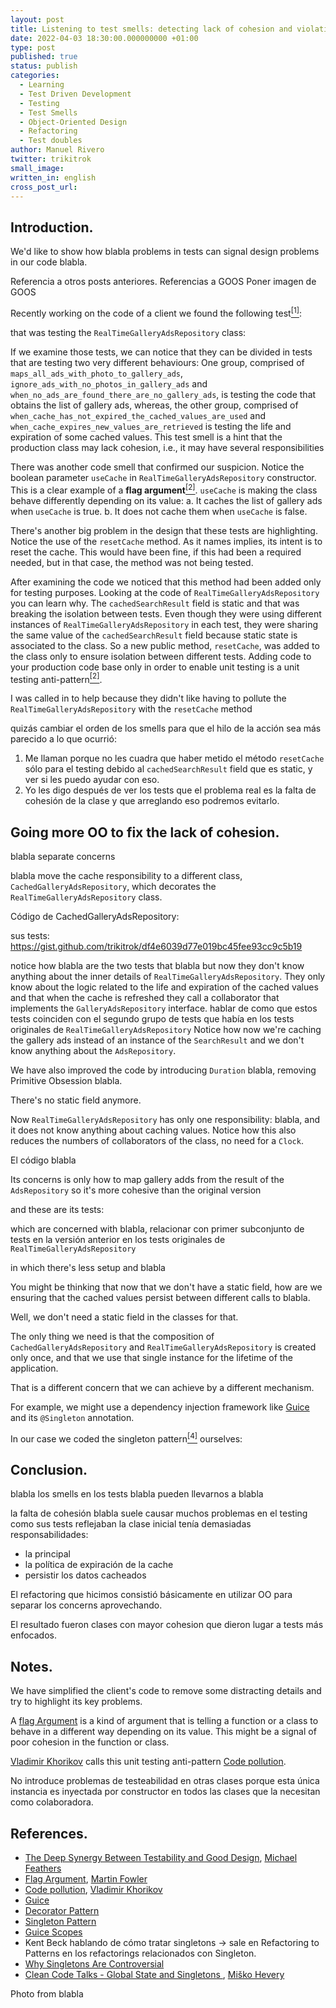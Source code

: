 ```yaml
---
layout: post
title: Listening to test smells: detecting lack of cohesion and violation of encapsulation
date: 2022-04-03 18:30:00.000000000 +01:00
type: post
published: true
status: publish
categories:
  - Learning
  - Test Driven Development
  - Testing
  - Test Smells
  - Object-Oriented Design
  - Refactoring
  - Test doubles
author: Manuel Rivero
twitter: trikitrok
small_image:
written_in: english
cross_post_url:
---
```


<h2>Introduction.</h2>

We'd like to show how blabla problems in tests can signal design problems in our code blabla.

Referencia a otros posts anteriores.
Referencias a GOOS
Poner imagen de GOOS

Recently working on the code of a client we found the following test<a href="#nota1"><sup>[1]</sup></a>:

<script src="https://gist.github.com/trikitrok/8e50ae685aa01d16703d88371bec232d.js"></script>

that was testing the `RealTimeGalleryAdsRepository` class:

<script src="https://gist.github.com/trikitrok/db615b7ddea29d5280db20ee4a5f55c3.js"></script>

If we examine those tests, we can notice that they can be divided in tests that
are testing two very different behaviours:
One group, comprised of `maps_all_ads_with_photo_to_gallery_ads`, `ignore_ads_with_no_photos_in_gallery_ads` and `when_no_ads_are_found_there_are_no_gallery_ads`,
is testing the code that obtains the list of gallery ads,
whereas, the other group, comprised of `when_cache_has_not_expired_the_cached_values_are_used` and `when_cache_expires_new_values_are_retrieved`
is testing the life and expiration of some cached values. This test smell is a hint that the production class may lack cohesion, i.e., it may have several responsibilities

There was another code smell that confirmed our suspicion. Notice the boolean parameter `useCache` in `RealTimeGalleryAdsRepository` constructor.
This is a clear example of a **flag argument**<a href="#nota2"><sup>[2]</sup></a>. `useCache` is making the class behave differently depending on its value:
a. It caches the list of gallery ads when `useCache` is true.
b. It does not cache them when `useCache` is false.


There's another big problem in the design that these tests are highlighting. Notice the use of the `resetCache` method.
As it names implies, its intent is to reset the cache. This would have been fine, if this had been a required needed,
but in that case, the method was not being tested.

After examining the code we noticed that this method had been added only for testing purposes.
Looking at the code of `RealTimeGalleryAdsRepository` you can learn why.
The `cachedSearchResult` field is static and that was breaking the isolation between tests.
Even though they were using different instances of `RealTimeGalleryAdsRepository` in each test,
they were sharing the same value of the `cachedSearchResult` field because static state is associated to the class.
So a new public method, `resetCache`, was added to the class only to ensure isolation between different tests.
Adding code to your production code base only in order to enable unit testing is a unit testing anti-pattern<a href="#nota2"><sup>[2]</sup></a>.

I was called in to help because they didn't like having to pollute the `RealTimeGalleryAdsRepository` with the `resetCache` method

quizás cambiar el orden de los smells para que el hilo de la acción sea más parecido a lo que ocurrió:
1. Me llaman porque no les cuadra que haber metido el método `resetCache` sólo para el testing debido al `cachedSearchResult` field que es static, y ver si les puedo ayudar con eso.
2. Yo les digo después de ver los tests que el problema real es la falta de cohesión de la clase y que arreglando eso podremos evitarlo.


<h2>Going more OO to fix the lack of cohesion.</h2>

blabla separate concerns

blabla move the cache responsibility to a different class, `CachedGalleryAdsRepository`, which decorates the `RealTimeGalleryAdsRepository` class.

Código de CachedGalleryAdsRepository:
<script src="https://gist.github.com/trikitrok/965181644c5aa7e7b51ae0944634611c.js"></script>

sus tests:
https://gist.github.com/trikitrok/df4e6039d77e019bc45fee93cc9c5b19

notice how blabla are the two tests that blabla but now they don't know anything about the inner details
of `RealTimeGalleryAdsRepository`. They only know about the logic related to the life and expiration of the cached values
and that when the cache is refreshed they call a collaborator that implements the `GalleryAdsRepository` interface.
hablar de como que estos tests coinciden con el segundo grupo de tests que había en los tests originales de `RealTimeGalleryAdsRepository`
Notice how now we're caching the gallery ads instead of an instance of the `SearchResult` and we don't know anything about the `AdsRepository`.

We have also improved the code by introducing `Duration` blabla, removing Primitive Obsession blabla.

There's no static field anymore.


Now `RealTimeGalleryAdsRepository` has only one responsibility: blabla, and it does not know anything about caching values.
Notice how this also reduces the numbers of collaborators of the class, no need for a `Clock`.

El código blabla
<script src="https://gist.github.com/trikitrok/fa4a85345fbc40e641fce5035669886a.js"></script>

Its concerns is only how to map gallery adds from the result of the `AdsRepository` so it's more cohesive than the original version

and these are its tests:

<script src="https://gist.github.com/trikitrok/35749a8b111aacb23f0d8cd290cc7e79.js"></script>

which are concerned with blabla,
relacionar con primer subconjunto de tests en la versión anterior en los tests originales de `RealTimeGalleryAdsRepository`

in which there's less setup and blabla

You might be thinking that now that we don't have a static field, how are we ensuring that the cached values persist between different calls to blabla.

Well, we don't need a static field in the classes for that.

The only thing we need is that the composition of `CachedGalleryAdsRepository` and `RealTimeGalleryAdsRepository` is created only once,
and that we use that single instance for the lifetime of the application.

That is a different concern that we can achieve by a different mechanism.

For example, we might use a dependency injection framework like [Guice](https://github.com/google/guice) and its `@Singleton` annotation.

In our case we coded the singleton pattern<a href="#nota4"><sup>[4]</sup></a> ourselves:

<script src="https://gist.github.com/trikitrok/082c40d8d869ba568e1da6869aabed07.js"></script>

<h2>Conclusion.</h2>


blabla los smells en los tests  blabla pueden llevarnos a blabla

la falta de cohesión blabla suele causar muchos problemas en el testing
como sus tests reflejaban la clase inicial tenía demasiadas responsabilidades:
* la principal
* la política de expiración de la cache
* persistir los datos cacheados

El refactoring que hicimos consistió básicamente en utilizar OO para separar los concerns aprovechando.

El resultado fueron clases con mayor cohesion que dieron lugar a tests más enfocados.


<h2>Notes.</h2>

<a name="nota1"></a> We have simplified the client's code to remove some distracting details and try to highlight its key problems.

<a name="nota2"></a> A [flag Argument](https://martinfowler.com/bliki/FlagArgument.html) is a kind of argument that is telling
a function or a class to behave in a different way depending on its value. This might be a signal of poor cohesion in the function or class.

<a name="nota3"></a> [Vladimir Khorikov](https://twitter.com/vkhorikov?lang=en) calls this unit testing anti-pattern [Code pollution](https://enterprisecraftsmanship.com/posts/code-pollution/).

<a name="nota4"></a> No introduce problemas de testeabilidad en otras clases porque esta única instancia es inyectada por constructor en todos las clases que la necesitan como colaboradora.

<h2>References.</h2>

- [The Deep Synergy Between Testability and Good Design](https://vimeo.com/15007792),
[Michael Feathers](https://michaelfeathers.silvrback.com/)
- [Flag Argument](https://martinfowler.com/bliki/FlagArgument.html), [Martin Fowler](https://en.wikipedia.org/wiki/Martin_Fowler_(software_engineer))
- [Code pollution](https://enterprisecraftsmanship.com/posts/code-pollution/), [Vladimir Khorikov](https://twitter.com/vkhorikov?lang=en)
- [Guice](https://github.com/google/guice)
- [Decorator Pattern](https://en.wikipedia.org/wiki/Decorator_pattern)
- [Singleton Pattern](https://en.wikipedia.org/wiki/Singleton_pattern)
- [Guice Scopes](https://github.com/google/guice/wiki/Scopes)
- Kent Beck hablando de cómo tratar singletons -> sale en Refactoring to Patterns en los refactorings relacionados con Singleton.
- [Why Singletons Are Controversial](https://code.google.com/archive/p/google-singleton-detector/wikis/WhySingletonsAreControversial.wiki)
- [Clean Code Talks - Global State and Singletons
](https://testing.googleblog.com/2008/11/clean-code-talks-global-state-and.html), [Miško Hevery](http://misko.hevery.com/about/)







Photo from blabla




